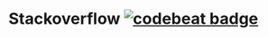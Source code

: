 # Stackoverflow [![codebeat badge](https://codebeat.co/badges/cac21555-4503-4df2-95cc-6bf384c575b6)](https://codebeat.co/projects/github-com-hamzaghazouani-stackoverflow)


